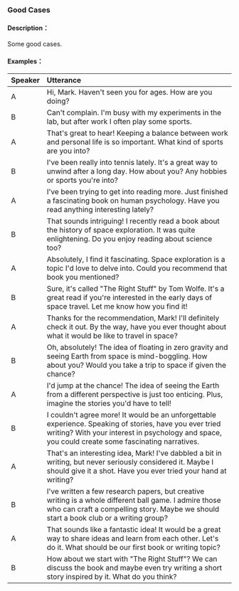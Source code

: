 ### Good Cases

#### Description：
Some good cases.

#### Examples：
| Speaker   | Utterance                                                                                                                                                                                                   |
|:----------|:------------------------------------------------------------------------------------------------------------------------------------------------------------------------------------------------------------|
| A         | Hi, Mark. Haven't seen you for ages. How are you doing?                                                                                                                                                     |
| B         | Can't complain. I'm busy with my experiments in the lab, but after work I often play some sports.                                                                                                           |
| A         | That's great to hear! Keeping a balance between work and personal life is so important. What kind of sports are you into?                                                                                   |
| B         | I've been really into tennis lately. It's a great way to unwind after a long day. How about you? Any hobbies or sports you're into?                                                                         |
| A         | I've been trying to get into reading more. Just finished a fascinating book on human psychology. Have you read anything interesting lately?                                                                 |
| B         | That sounds intriguing! I recently read a book about the history of space exploration. It was quite enlightening. Do you enjoy reading about science too?                                                   |
| A         | Absolutely, I find it fascinating. Space exploration is a topic I'd love to delve into. Could you recommend that book you mentioned?                                                                        |
| B         | Sure, it's called "The Right Stuff" by Tom Wolfe. It's a great read if you're interested in the early days of space travel. Let me know how you find it!                                                    |
| A         | Thanks for the recommendation, Mark! I'll definitely check it out. By the way, have you ever thought about what it would be like to travel in space?                                                        |
| B         | Oh, absolutely! The idea of floating in zero gravity and seeing Earth from space is mind-boggling. How about you? Would you take a trip to space if given the chance?                                       |
| A         | I'd jump at the chance! The idea of seeing the Earth from a different perspective is just too enticing. Plus, imagine the stories you'd have to tell!                                                       |
| B         | I couldn't agree more! It would be an unforgettable experience. Speaking of stories, have you ever tried writing? With your interest in psychology and space, you could create some fascinating narratives. |
| A         | That's an interesting idea, Mark! I've dabbled a bit in writing, but never seriously considered it. Maybe I should give it a shot. Have you ever tried your hand at writing?                                |
| B         | I've written a few research papers, but creative writing is a whole different ball game. I admire those who can craft a compelling story. Maybe we should start a book club or a writing group?             |
| A         | That sounds like a fantastic idea! It would be a great way to share ideas and learn from each other. Let's do it. What should be our first book or writing topic?                                           |
| B         | How about we start with "The Right Stuff"? We can discuss the book and maybe even try writing a short story inspired by it. What do you think?  